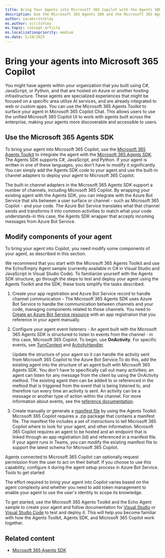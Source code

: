 ```yaml
---
title: Bring Your Agents into Microsoft 365 Copilot with the Agents SDK
description: Use the Microsoft 365 Agents SDK and the Microsoft 365 Agents Toolkit to bring your custom agents into Microsoft 365 Copilot.
author: sarahcritchley
ms.author: scritchley
ms.topic: concept-article
ms.localizationpriority: medium
ms.date: 5/19/2025
---
```


# Bring your agents into Microsoft 365 Copilot

You might have agents within your organization that you built using C#, JavaScript, or Python, and that are hosted on Azure or another hosting infrastructure. These agents are specialized experiences that might be focused on a specific area utilize AI services, and are already integrated to web or custom apps. You can use the Microsoft 365 Agents Toolkit to surface your agent in Microsoft 365 Copilot Chat. This allows users to use the unified Microsoft 365 Copilot UI to work with agents built across the enterprise, making your agents more discoverable and accessible to users.

## Use the Microsoft 365 Agents SDK

To bring your agent into Microsoft 365 Copilot, use the [Microsoft 365 Agents Toolkit](https://aka.ms/M365AgentsToolkit) to integrate the agent with the [Microsoft 365 Agents SDK](m365-agents-sdk.md). The Agents SDK supports C#, JavaScript, and Python. If your agent is written in one of these languages, you don't have to modify it significantly. You can simply add the Agents SDK code to your agent and use the built-in channel adapters to deploy your agent to Microsoft 365 Copilot.

The built-in channel adapters in the Microsoft 365 Agents SDK support a number of channels, including Microsoft 365 Copilot.  By wrapping your existing agent with the Agents SDK, you can integrate with the Azure Bot Service that sits between a user surface or channel - such as Microsoft 365 Copilot - and your code. The Azure Bot Service translates what that channel sends and transforms it into common activities to match what your code understands-in this case, the Agents SDK wrapper that accepts incoming messages from Azure Bot Service.

## Modify components of your agent

To bring your agent into Copilot, you need modify some components of your agent, as described in this section.

We recommend that you start with the Microsoft 365 Agents Toolkit and use the Echo/Empty Agent sample (currently available in C# in Visual Studio and JavaScript in Visual Studio Code). To familiarize yourself with the Agents SDK structure, go through the steps to test and deploy your agent using the Agents Toolkit and the SDK; these tools simplify the tasks described.

1. Create your app registration and Azure Bot Service record to handle channel communication - The Microsoft 365 Agents SDK uses Azure Bot Service to handle the communication between channels and your code, managing components related to those channels. You need to  [Create an Azure Bot Service resource](/azure/bot-service/abs-quickstart) with an app registration that you reference in your agent manually.

2. Configure your agent event listeners - An agent built with the Microsoft 365 Agents SDK is structured to listen to events from the channel - in this case, Microsoft 365 Copilot. To begin, use **OnActivity**. For specific events, see [TurnContext](/dotnet/api/microsoft.agents.protocols.adapter.turncontext) and [ActivityHandler](/dotnet/api/microsoft.agents.protocols.adapter.activityhandler).

    Update the structure of your agent so it can handle the activity sent from Microsoft 365 Copilot to the Azure Bot Service.To do this, add the existing agent into the structure of an agent built with Microsoft 365 Agents SDK. You don't have to specifically call out many activities; an agent can listen for any message from the client by using the OnActivity method. The existing agent then can be added to or referenced in the method that is triggered from the event that is being listened to, and therefore run every time an activity is sent. An activity can be a message or another type of action within the channel. For more information about events, see the [reference documentation](/dotnet/api/microsoft.agents.protocols.adapter.turncontext).

3. Create manually or generate a [manifest file](https://github.com/microsoft/Agents/blob/main/samples/basic/authorization/auto-signin/dotnet/appManifest/m365copilot-manifest.json) by using the Agents Toolkit. Microsoft 365 Copilot requires a .zip package that contains a manifest file. The manifest file includes a set of instructions to tell Microsoft 365 Copilot where to look for your agent, and other information. Microsoft 365 Copilot requires an agent to be hosted and an endpoint that is linked through an app registration (id) and referenced in a manifest file. If your agent runs in Teams, you can modify the existing manifest file to support the latest schema for Microsoft 365 Copilot.

Agents connected to Microsoft 365 Copilot can optionally request permission from the user to act on their behalf. If you choose to use this capability, configure it during the agent setup process in Azure Bot Service. Tools to get started

The effort required to bring your agent into Copilot varies based on the agent complexity and whether you need to add token management to enable your agent to use the user's identity  to scope its knowledge.

To get started, use the Microsoft 365 Agents Toolkit and the Echo Agent sample to create your agent and follow documentation for [Visual Studio](/microsoft-365/agents-sdk/create-new-toolkit-project-vs) or [Visual Studio Code](/microsoft-365/agents-sdk/create-new-toolkit-project-vsc) to test and deploy it. This will help you become familiar with how the Agents Toolkit, Agents SDK, and Microsoft 365 Copilot work together.

## Related content

- [Microsoft 365 Agents SDK](/microsoft-365/agents-sdk/)